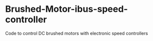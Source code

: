 # Brushed-Motor-ibus-speed-controller
Code to control DC brushed motors with electronic speed controllers
